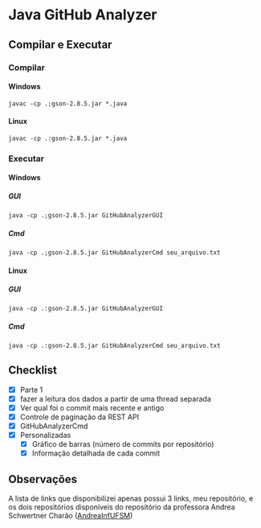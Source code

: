 # Java GitHub Analyzer
## Compilar e Executar
### Compilar
#### Windows
```
javac -cp .;gson-2.8.5.jar *.java
```
#### Linux
```
javac -cp .:gson-2.8.5.jar *.java
```
### Executar
#### Windows
##### GUI
```
java -cp .;gson-2.8.5.jar GitHubAnalyzerGUI
```
##### Cmd
```
java -cp .;gson-2.8.5.jar GitHubAnalyzerCmd seu_arquivo.txt
```
#### Linux
##### GUI
```
java -cp .:gson-2.8.5.jar GitHubAnalyzerGUI
```
##### Cmd
```
java -cp .:gson-2.8.5.jar GitHubAnalyzerCmd seu_arquivo.txt
```
## Checklist
- [x] Parte 1
- [x] fazer a leitura dos dados a partir de uma thread separada
- [x] Ver qual foi o commit mais recente e antigo
- [x] Controle de paginação da REST API
- [x] GitHubAnalyzerCmd
- [x] Personalizadas
  - [x] Gráfico de barras (número de commits por repositório)
  - [x] Informação detalhada de cada commit

## Observações
A lista de links que disponibilizei apenas possui 3 links, meu repositório, e os dois repositórios disponíveis do repositório da professora Andrea Schwertner Charão ([AndreaInfUFSM](https://github.com/AndreaInfUFSM))
